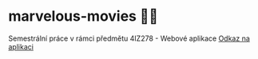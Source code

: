 # marvelous-movies :superhero_man:
Semestrální práce v rámci předmětu 4IZ278 - Webové aplikace
[Odkaz na aplikaci](https://eso.vse.cz/~frim00/marvelous-movies/)
